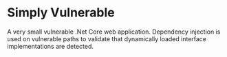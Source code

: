 

# Simply Vulnerable

A very small vulnerable .Net Core web application.  Dependency injection is used on vulnerable paths to validate that dynamically loaded interface implementations are detected.



 
